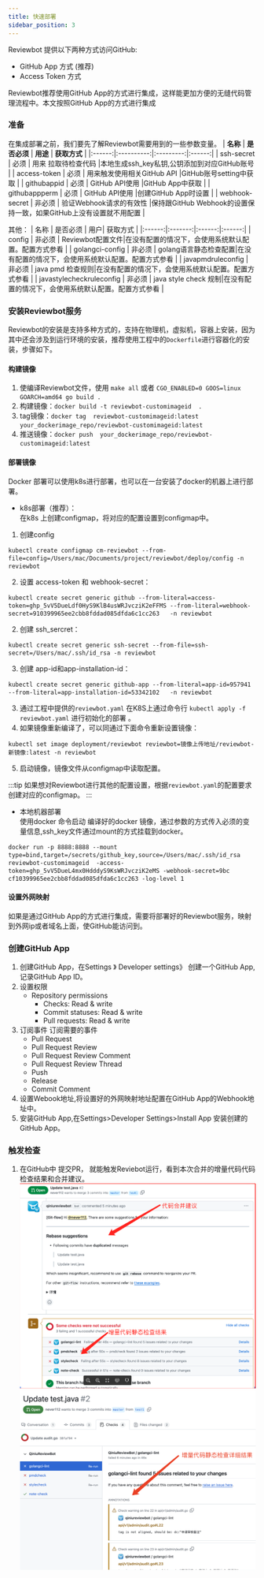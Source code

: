 ```yaml
---
title: 快速部署
sidebar_position: 3
---
```


Reviewbot 提供以下两种方式访问GitHub:

* GitHub App 方式 (推荐)
* Access Token 方式 

Reviewbot推荐使用GitHub App的方式进行集成，这样能更加方便的无缝代码管理流程中。本文按照GitHub App的方式进行集成

### 准备



在集成部署之前，我们要先了解Reviewbot需要用到的一些参数变量。
| **名称** | **是否必须** | **用途** | **获取方式** |
|:------:|:----------:|:---------:|:------:|
| ssh-secret | 必须 | 用来 拉取待检查代码  |本地生成ssh_key私钥,公钥添加到对应GitHub账号 |
| access-token | 必须 | 用来触发使用相关GitHub API |GitHub账号setting中获取 |
| githubappid | 必须 | GitHub API使用 |GitHub App中获取 |
| githubappperm | 必须 | GitHub API使用 |创建GitHub App时设置 |
| webhook-secret |  非必须 | 验证Webhook请求的有效性 |保持跟GitHub Webhook的设置保持一致，如果GitHub上没有设置就不用配置 |

其他：
| 名称 | 是否必须 | 用户| 获取方式 |
|:------:|:-------:|:------:|:------:|
| config | 非必须 | Reviewbot配置文件|在没有配置的情况下，会使用系统默认配置。配置方式参看 |
| golangci-config | 非必须 | golang语言静态检查配置|在没有配置的情况下，会使用系统默认配置。配置方式参看 |
| javapmdruleconfig | 非必须 | java pmd 检查规则|在没有配置的情况下，会使用系统默认配置。配置方式参看 |
| javastylecheckruleconfig | 非必须 | java style check 规制|在没有配置的情况下，会使用系统默认配置。配置方式参看 |


### 安装Reviewbot服务
Reviewbot的安装是支持多种方式的，支持在物理机，虚拟机，容器上安装，因为其中还会涉及到运行环境的安装，推荐使用工程中的`Dockerfile`进行容器化的安装，步骤如下。
#### 构建镜像
1. 使编译Reviewbot文件，使用 `make all` 或者 `CGO_ENABLED=0 GOOS=linux GOARCH=amd64 go build .`  
2. 构建镜像：`docker build -t reviewbot-customimageid  .  `
3. tag镜像：`docker tag  reviewbot-customimageid:latest  your_dockerimage_repo/reviewbot-customimageid:latest`
4. 推送镜像：`docker push  your_dockerimage_repo/reviewbot-customimageid:latest`

#### 部署镜像
Docker 部署可以使用k8s进行部署，也可以在一台安装了docker的机器上进行部署。
- k8s部署（推荐）：  
在k8s 上创建configmap，将对应的配置设置到configmap中。 
1. 创建config  
``` shell 
kubectl create configmap cm-reviewbot --from-file=config=/Users/mac/Documents/project/reviewbot/deploy/config -n reviewbot
```
2. 设置 access-token 和 webhook-secret：  
``` shell
kubectl create secret generic github --from-literal=access-token=ghp_5vV5DueLdf0HyS9KlB4usWRJvcziK2eFFMS --from-literal=webhook-secret=910399965ee2cbb8fddad085dfda6c1cc263   -n reviewbot
```
2. 创建 ssh_sercret：  
``` shell 
kubectl create secret generic ssh-secret --from-file=ssh-secret=/Users/mac/.ssh/id_rsa -n reviewbot
```
3. 创建 app-id和app-installation-id：  
``` shell
kubectl create secret generic github-app --from-literal=app-id=957941 --from-literal=app-installation-id=53342102   -n reviewbot
```
3. 通过工程中提供的`reviewbot.yaml` 在K8S上通过命令行 `kubectl apply -f reviewbot.yaml` 进行初始化的部署  。
4.  如果镜像重新编译了，可以同通过下面命令重新设置镜像：   
``` shell
kubectl set image deployment/reviewbot reviewbot=镜像上传地址/reviewbot-新镜像:latest -n reviewbot
```
5. 启动镜像，镜像文件从configmap中读取配置。      

:::tip
如果想对Reviewbot进行其他的配置设置，根据`reviewbot.yaml`的配置要求创建对应的configmap。
:::

- 本地机器部署  
使用docker 命令启动 编译好的docker 镜像，通过参数的方式传入必须的变量信息,ssh_key文件通过mount的方式挂载到docker。  
``` shell 
docker run -p 8888:8888 --mount type=bind,target=/secrets/github_key,source=/Users/mac/.ssh/id_rsa   reviewbot-customimageid  -access-token=ghp_5vV5DueL4mx0HdddyS9KsWRJvcziK2eMS -webhook-secret=9bc cf10399965ee2cbb8fddad085dfda6c1cc263 -log-level 1
```

#### 设置外网映射
如果是通过GitHub App的方式进行集成，需要将部署好的Reviewbot服务，映射到外网ip或者域名上面，使GitHub能访问到。

### 创建GitHub App
1. 创建GitHub App，在Settings 》 Developer settings》 创建一个GitHub App,记录GitHub App ID。
2. 设置权限
   * Repository permissions
     * Checks: Read & write
     * Commit statuses: Read & write
     * Pull requests: Read & write
3. 订阅事件
订阅需要的事件
   * Pull Request
   * Pull Request Review
   * Pull Request Review Comment
   * Pull Request Review Thread
   * Push
   * Release
   * Commit Comment
4. 设置Webook地址,将设置好的外网映射地址配置在GitHub App的Webhook地址中。
5. 安装GitHub App,在Settings>Developer Settings>Install App 安装创建的GitHub App。

### 触发检查
1. 在GitHub中 提交PR， 就能触发Reviebot运行，看到本次合并的增量代码代码检查结果和合并建议。
![comments.png](images/comments.png)![detail.png](images/detail.png)

  


